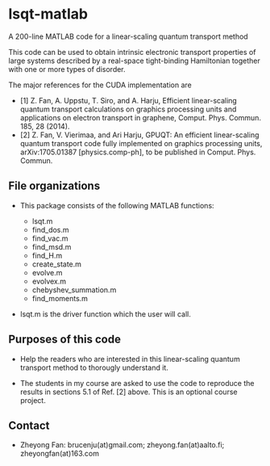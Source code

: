 # lsqt-matlab
A 200-line MATLAB code for a linear-scaling quantum transport method

This code can be used to obtain intrinsic electronic transport properties of large systems described by a real-space tight-binding Hamiltonian together with one or more types of disorder.

The major references for the CUDA implementation are 
* [1] Z. Fan, A. Uppstu, T. Siro, and A. Harju, Efficient linear-scaling quantum transport calculations on graphics processing units and applications on electron transport in graphene, Comput. Phys. Commun. 185, 28 (2014).
* [2] Z. Fan, V. Vierimaa, and Ari Harju, GPUQT: An efficient linear-scaling quantum transport code fully implemented on graphics processing units, arXiv:1705.01387 [physics.comp-ph], to be published in Comput. Phys. Commun.

## File organizations

* This package consists of the following MATLAB functions:
    * lsqt.m                         
    * find_dos.m                      
    * find_vac.m                
    * find_msd.m                
    * find_H.m
    * create_state.m
    * evolve.m      
    * evolvex.m 
    * chebyshev_summation.m 
    * find_moments.m 

* lsqt.m is the driver function which the user will call.

## Purposes of this code

* Help the readers who are interested in this linear-scaling quantum transport method to thorougly understand it. 

* The students in my course are asked to use the code to reproduce the results in sections 5.1 of Ref. [2] above. 
This is an optional course project.

## Contact

* Zheyong Fan: brucenju(at)gmail.com; zheyong.fan(at)aalto.fi; zheyongfan(at)163.com

